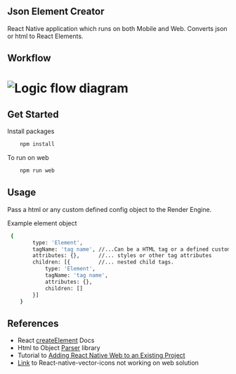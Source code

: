 ## Json Element Creator
React Native application which runs on both Mobile and Web. Converts json or html to React Elements.

## Workflow
# <img src="https://raw.githubusercontent.com/pharti/jsonToUIComponent/feature/parserPackage/workflow.png" alt="Logic flow diagram">

## Get Started
Install packages

```sh
    npm install
```
To run on web

```sh
    npm run web
```

## Usage
Pass a html or any custom defined config object to the Render Engine.

Example element object
```sh
 {
        type: 'Element',
        tagName: 'tag name', //...Can be a HTML tag or a defined custom tag
        attributes: {},      //... styles or other tag attributes 
        children: [{         //... nested child tags. 
            type: 'Element',
            tagName: 'tag name',
            attributes: {},
            children: []
        }]
    }
```

## References
 - React [createElement](https://beta.reactjs.org/reference/react/createElement) Docs
 - Html to Object [Parser](https://www.npmjs.com/package/htmlstr-parser) library
 - Tutorial to [Adding React Native Web to an Existing Project](https://arry.medium.com/how-to-add-react-native-web-to-an-existing-react-native-project-eb98c952c12f)
 - [Link](https://stackoverflow.com/questions/60263461/how-to-use-react-native-vector-icons-with-react-native-web/75576981#75576981) to React-native-vector-icons not working on web solution 
